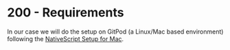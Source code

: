 # 200 - Requirements

In our case we will do the setup on GitPod (a Linux/Mac based environment) following the [NativeScript Setup for Mac](https://www.youtube.com/watch?v=AT2GEwdJD0k).

